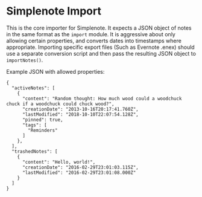 # Simplenote Import

This is the core importer for Simplenote. It expects a JSON object of notes in the same format as the `import` module. It is aggressive about only allowing certain properties, and converts dates into timestamps where appropriate. Importing specific export files (Such as Evernote .enex) should use a separate conversion script and then pass the resulting JSON object to `importNotes()`.

Example JSON with allowed properties:

```
{
  "activeNotes": [
    {
      "content": "Random thought: How much wood could a woodchuck chuck if a woodchuck could chuck wood?",
      "creationDate": "2013-10-16T20:17:41.760Z",
      "lastModified": "2018-10-10T22:07:54.128Z",
      "pinned": true,
      "tags": [
        "Reminders"
      ]
    },
  ],
  "trashedNotes": [
    {
      "content": "Hello, world!",
      "creationDate": "2016-02-29T23:01:03.115Z",
      "lastModified": "2016-02-29T23:01:08.000Z"
    }
  ]
}
```
